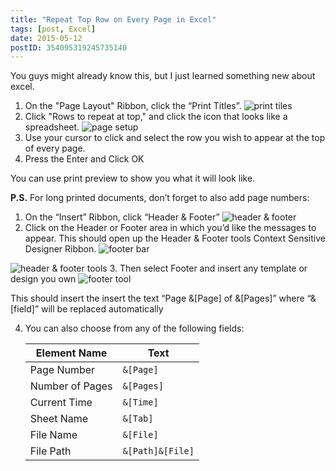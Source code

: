 ```yaml
---
title: "Repeat Top Row on Every Page in Excel"
tags: [post, Excel]
date: 2015-05-12
postID: 354095319245735140
---
```


You guys might already know this, but I just learned something new about excel.


1.	On the "Page Layout" Ribbon, click the “Print Titles”.
  ![print tiles][print tiles]
2.	Click "Rows to repeat at top," and click the icon that looks like a spreadsheet.
  ![page setup][page setup]
3.	Use your cursor to click and select the row you wish to appear at the top of every page.
4.	Press the Enter and Click OK

You can use print preview to show you what it will look like.


**P.S.** For long printed documents, don’t forget to also add page numbers:

1.	On the “Insert” Ribbon, click “Header & Footer”
 ![header & footer][header & footer]
2.	Click on the Header or Footer area in which you’d like the messages to appear.  This should open up the Header & Footer tools Context Sensitive Designer Ribbon.
 ![footer bar][footer bar]  
 
 ![header & footer tools][header & footer tools]
3.	Then select Footer and insert any template or design you own
 ![footer tool][footer tool]
  
  This should insert the insert the text “Page &[Page] of &[Pages]” where “&[field]” will be replaced automatically
  
4.	You can also choose from any of the following fields:

    | Element Name    | Text             |
    | --------------- | ---------------- |
    | Page Number     | `&[Page]`        |
    | Number of Pages | `&[Pages]`       |
    | Current Time    | `&[Time]`        |
    | Sheet Name      | `&[Tab]`         |
    | File Name       | `&[File]`        |
    | File Path       | `&[Path]&[File]` |


[album]: http://imgur.com/a/4UAC4
[print tiles]: https://i.imgur.com/5t2YZcJ.png
[page setup]: https://i.imgur.com/YgcfnTn.png
[header & footer]: https://i.imgur.com/Yhnxs4o.png
[footer bar]: https://i.imgur.com/0UNmdSw.png
[header & footer tools]: https://i.imgur.com/EHmcwi3.png
[footer tool]: https://i.imgur.com/V5vu9W5.png
